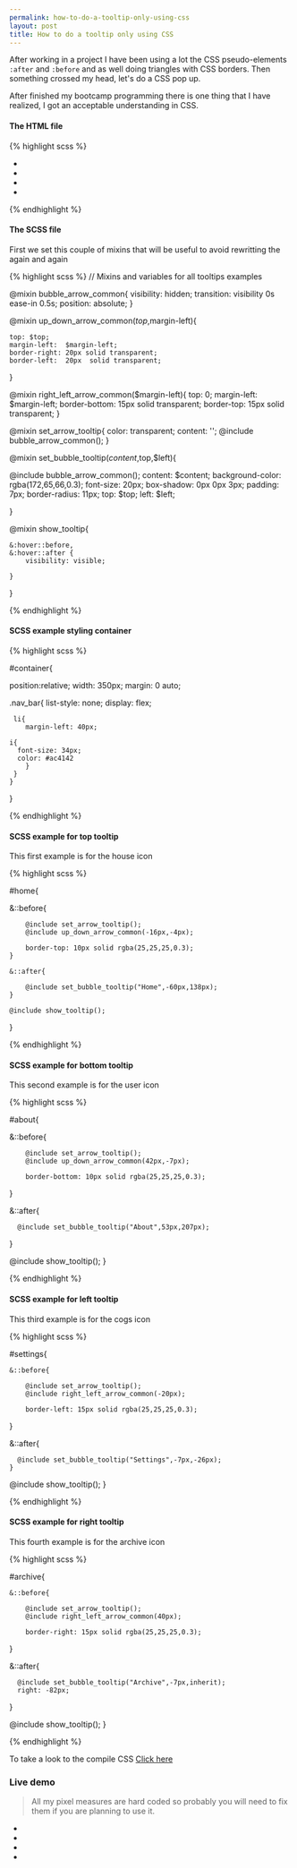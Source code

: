 ```yaml
---
permalink: how-to-do-a-tooltip-only-using-css
layout: post
title: How to do a tooltip only using CSS
---
```


After working in a project I have been using a lot the CSS pseudo-elements `:after` and `:before` and as well doing triangles with CSS borders. Then something crossed my head, let's do a CSS pop up.

After finished my bootcamp programming there is one thing that I have realized, I got an acceptable understanding in CSS.

<!-- more -->

#### <i class="fa fa-html5"></i> The HTML file

{% highlight scss %}
<nav id="container">
 <ul class="nav_bar">
  <li id="settings"> <i class="fa fa-cogs"></i>    </li>
  <li id="home">     <i class="fa fa-home"></i>    </li>
  <li id="about">    <i class="fa fa-user"></i>    </li>
  <li id="archive">  <i class="fa fa-archive"></i> </li>
 </ul>
</nav>
{% endhighlight %} 


#### <i class="fa fa-css3"></i> The SCSS file

First we set this couple of mixins that will be useful to avoid rewritting the again and again

{% highlight scss %}
// Mixins and variables for all tooltips examples

@mixin bubble_arrow_common{
    visibility:   hidden;
	transition:   visibility 0s ease-in 0.5s;
	position:     absolute;
}

@mixin up_down_arrow_common($top,$margin-left){

	top: $top;
	margin-left:  $margin-left;
	border-right: 20px solid transparent;
	border-left:  20px  solid transparent;
}

@mixin right_left_arrow_common($margin-left){
  top:           0;
  margin-left:   $margin-left;
  border-bottom: 15px solid transparent;
  border-top:    15px solid transparent;
}

@mixin set_arrow_tooltip{
	color:   transparent;
	content: '';
	@include bubble_arrow_common();
}

@mixin set_bubble_tooltip($content,$top,$left){
  
  @include bubble_arrow_common();
  content:          $content;
  background-color: rgba(172,65,66,0.3);
  font-size:        20px;
  box-shadow:       0px 0px 3px;
  padding:          7px;
  border-radius:    11px;
  top:              $top;
  left:             $left;

}

@mixin show_tooltip{

	&:hover::before,
	&:hover::after {
		visibility: visible;

	}
}

{% endhighlight %} 


#### <i class="fa fa-css3"></i> SCSS example styling container



{% highlight scss %}

#container{
  
 position:relative;
 width: 350px;
 margin: 0 auto;

 .nav_bar{
   list-style: none;
	 display: flex;

	 li{
		margin-left: 40px;
      
    i{
      font-size: 34px;
      color: #ac4142
		}
	 }
	}
}

{% endhighlight %} 




#### <i class="fa fa-css3"></i> SCSS example for top tooltip

This first example is for the house icon

{% highlight scss %}

#home{

  &::before{
		
		@include set_arrow_tooltip();
		@include up_down_arrow_common(-16px,-4px);
		
		border-top: 10px solid rgba(25,25,25,0.3);
	}

	&::after{

		@include set_bubble_tooltip("Home",-60px,138px);
	}
	
	@include show_tooltip();
}

{% endhighlight %} 


#### <i class="fa fa-css3"></i> SCSS example for bottom tooltip

This second example is for the user icon

{% highlight scss %}

#about{

  &::before{
	
		@include set_arrow_tooltip();
		@include up_down_arrow_common(42px,-7px);
		
		border-bottom: 10px solid rgba(25,25,25,0.3);
  }

  &::after{

	  @include set_bubble_tooltip("About",53px,207px);
  }

  @include show_tooltip();
}

{% endhighlight %}


#### <i class="fa fa-css3"></i> SCSS example for left tooltip

This third example is for the cogs icon

{% highlight scss %}

#settings{

	&::before{
	
		@include set_arrow_tooltip();
		@include right_left_arrow_common(-20px);
		
		border-left: 15px solid rgba(25,25,25,0.3);
  }

  &::after{

	  @include set_bubble_tooltip("Settings",-7px,-26px);
	}

  @include show_tooltip();
}

{% endhighlight %} 


#### <i class="fa fa-css3"></i> SCSS example for right tooltip

This fourth example is for the archive icon

{% highlight scss %}

#archive{

	&::before{
	
		@include set_arrow_tooltip();
		@include right_left_arrow_common(40px);

		border-right: 15px solid rgba(25,25,25,0.3);
  }

  &::after{

	  @include set_bubble_tooltip("Archive",-7px,inherit);
	  right: -82px;
	  
  }

  @include show_tooltip();
}

{% endhighlight %} 


To take a look to the compile CSS [Click here](https://github.com/byverdu/byverdu.github.io/blob/master/demos/tool_tip.css)


### Live demo

> All my pixel measures are hard coded so probably you will need to fix them if you are planning to use it.

<nav id="pop_up_demo">
 <ul class="nav_bar">
  <li id="settings"> <i class="fa fa-cogs"></i>    </li>
  <li id="home">     <i class="fa fa-home"></i>    </li>
	<li id="about">    <i class="fa fa-user"></i>    </li>
	<li id="archive">  <i class="fa fa-archive"></i> </li>
 </ul>
</nav>


